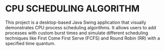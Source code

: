 # CPU SCHEDULING ALGORITHM
This project is a desktop-based Java Swing application that visually demonstrates CPU process scheduling algorithms.
It allows users to add processes with custom burst times and simulate different scheduling techniques like First Come First Serve (FCFS) and Round Robin (RR) with a specified time quantum.
